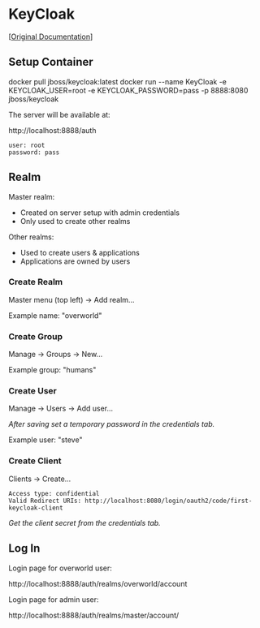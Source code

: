 # KeyCloak

[[Original Documentation](https://www.keycloak.org/docs/latest/getting_started/index.html)]

## Setup Container

docker pull jboss/keycloak:latest
docker run --name KeyCloak -e KEYCLOAK_USER=root -e KEYCLOAK_PASSWORD=pass -p 8888:8080 jboss/keycloak

The server will be available at:

http://localhost:8888/auth

```
user: root
password: pass
```

## Realm

Master realm:
- Created on server setup with admin credentials
- Only used to create other realms

Other realms:
- Used to create users & applications
- Applications are owned by users

### Create Realm

Master menu (top left) -> Add realm...

Example name: "overworld"

### Create Group

Manage -> Groups -> New...

Example group: "humans"

### Create User

Manage -> Users -> Add user...

*After saving set a temporary password in the credentials tab.*

Example user: "steve"

### Create Client

Clients -> Create...

```
Access type: confidential
Valid Redirect URIs: http://localhost:8080/login/oauth2/code/first-keycloak-client
```

*Get the client secret from the credentials tab.*

## Log In

Login page for overworld user:

http://localhost:8888/auth/realms/overworld/account

Login page for admin user:

http://localhost:8888/auth/realms/master/account/